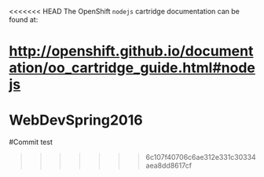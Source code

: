 <<<<<<< HEAD
The OpenShift `nodejs` cartridge documentation can be found at:

http://openshift.github.io/documentation/oo_cartridge_guide.html#nodejs
=======
# WebDevSpring2016
#Commit test
>>>>>>> 6c107f40706c6ae312e331c30334aea8dd8617cf
